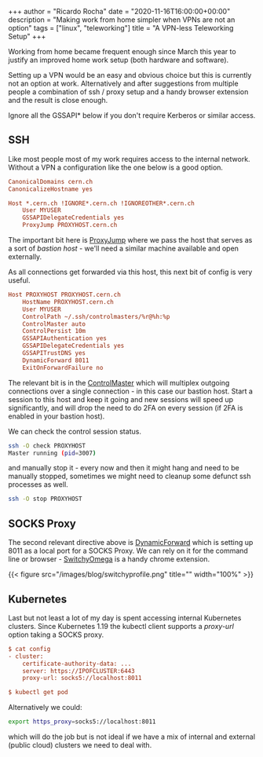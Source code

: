 +++
author = "Ricardo Rocha"
date = "2020-11-16T16:00:00+00:00"
description = "Making work from home simpler when VPNs are not an option"
tags = ["linux", "teleworking"]
title = "A VPN-less Teleworking Setup"
+++

Working from home became frequent enough since March this year to justify an improved
home work setup (both hardware and software).

Setting up a VPN would be an easy and obvious choice but this is currently not an
option at work. Alternatively and after suggestions from multiple
people a combination of ssh / proxy setup and a handy browser
extension and the result is close enough.

Ignore all the GSSAPI\* below if you don't require Kerberos or similar access.

## SSH

Like most people most of my work requires access to the internal network.
Without a VPN a configuration like the one below is a good option.
```cfg
CanonicalDomains cern.ch
CanonicalizeHostname yes

Host *.cern.ch !IGNORE*.cern.ch !IGNOREOTHER*.cern.ch
    User MYUSER
    GSSAPIDelegateCredentials yes
    ProxyJump PROXYHOST.cern.ch
```

The important bit here is
[ProxyJump](https://man.openbsd.org/ssh_config.5#ProxyJump) where we pass the host that serves as
a sort of *bastion host* - we'll need a similar machine available and open externally.

As all connections get forwarded via this host, this next bit of config is very
useful.
```cfg
Host PROXYHOST PROXYHOST.cern.ch
    HostName PROXYHOST.cern.ch
    User MYUSER
    ControlPath ~/.ssh/controlmasters/%r@%h:%p
    ControlMaster auto
    ControlPersist 10m
    GSSAPIAuthentication yes
    GSSAPIDelegateCredentials yes
    GSSAPITrustDNS yes
    DynamicForward 8011
    ExitOnForwardFailure no
```

The relevant bit is in the
[ControlMaster](http://man.openbsd.org/ssh_config.5#ControlMaster)
which will multiplex outgoing connections over a single connection - in this
case our bastion host. Start a session to this host and keep it going and new
sessions will speed up significantly, and will drop the need to do 2FA on every
session (if 2FA is enabled in your bastion host).

We can check the control session status.
```bash
ssh -O check PROXYHOST
Master running (pid=3007)
```

and manually stop it - every now and then it might hang and need to be manually
stopped, sometimes we might need to cleanup some defunct ssh processes as
well.
```bash
ssh -O stop PROXYHOST
```

## SOCKS Proxy

The second relevant directive above is
[DynamicForward](http://man.openbsd.org/ssh_config.5#DynamicForward) 
which is setting up 8011 as a local port for a SOCKS Proxy. We can rely on it
for the command line or browser - [SwitchyOmega](https://chrome.google.com/webstore/detail/proxy-switchyomega/padekgcemlokbadohgkifijomclgjgif?hl=en)
is a handy chrome extension.

{{< figure src="/images/blog/switchyprofile.png"
    title="" width="100%" >}}

## Kubernetes

Last but not least a lot of my day is spent accessing internal Kubernetes
clusters. Since Kubernetes 1.19 the kubectl client supports a *proxy-url*
option taking a SOCKS proxy.
```cfg
$ cat config
- cluster:
    certificate-authority-data: ...
    server: https://IPOFCLUSTER:6443
    proxy-url: socks5://localhost:8011

$ kubectl get pod
```

Alternatively we could:
```bash
export https_proxy=socks5://localhost:8011
```

which will do the job but is not ideal if we have a mix of internal and
external (public cloud) clusters we need to deal with.

